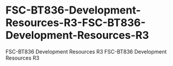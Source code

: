 # FSC-BT836-Development-Resources-R3-FSC-BT836-Development-Resources-R3
FSC-BT836 Development Resources R3 FSC-BT836 Development Resources R3
